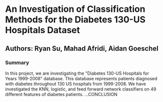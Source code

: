 # An Investigation of Classification Methods for the Diabetes 130-US Hospitals Dataset
## Authors: Ryan Su, Mahad Afridi, Aidan Goeschel

### Summary
In this project, we are investigating the "Diabetes 130-US Hospitals for Years 1999-2008" database. This database represents patients diagnosed with diabetes throughout 130 US hospitals from 1999-2008. We have investigated the KNN, logistic, and feed forward network classifiers on 49 different features of diabetes patients.
...CONCLUSION